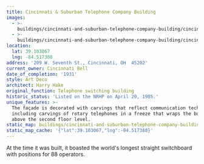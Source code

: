```yaml
---
title: Cincinnati & Suburban Telephone Company Building
images:
  - >-
    buildings/cincinnati-and-suburban-telephone-company-building/cincinnati-and-suburban-telephone-company-building-0_oa2c9p
  - >-
    buildings/cincinnati-and-suburban-telephone-company-building/cincinnati-and-suburban-telephone-company-building-1_erlsjk
location:
  lat: 39.103067
  lng: -84.517388
address: '209 W. Seventh St., Cincinnati, OH  45202'
current_owner: Cincinnati Bell
date_of_completion: '1931'
style: Art Deco
architect: Harry Hake
original_function: Telephone switching building
historic_status: 'Listed on the NRHP on April 20, 1985.'
unique_features: >-
  The façade is decorated with carvings that reflect communication technology
  including carvings of rotary telephones in a freeze that wraps the building
  above the second floor level.
static_map: buildings/cincinnati-and-suburban-telephone-company-building/static-map_dyngwp
static_map_cache: '{"lat":39.103067,"lng":-84.517388}'
---
```


At the time it was built, it boasted the world's longest straight switchboard with positions for 88 operators.
